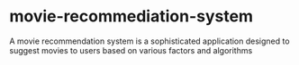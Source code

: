# movie-recommediation-system
A movie recommendation system is a sophisticated application designed to suggest movies to users based on various factors and algorithms
